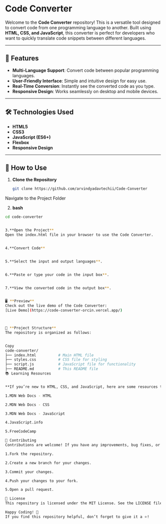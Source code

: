 # Code Converter

Welcome to the **Code Converter** repository! This is a versatile tool designed to convert code from one programming language to another. Built using **HTML, CSS, and JavaScript**, this converter is perfect for developers who want to quickly translate code snippets between different languages.

---

## 🚀 Features

- **Multi-Language Support**: Convert code between popular programming languages.
- **User-Friendly Interface**: Simple and intuitive design for easy use.
- **Real-Time Conversion**: Instantly see the converted code as you type.
- **Responsive Design**: Works seamlessly on desktop and mobile devices.

---

## 🛠️ Technologies Used

- **HTML5**  
- **CSS3**  
- **JavaScript (ES6+)**  
- **Flexbox**  
- **Responsive Design**  

---

## 🎯 How to Use

1. **Clone the Repository**  
   ```bash
   git clone https://github.com/arvindyadavtechii/Code-Converter
Navigate to the Project Folder

2. **bash**
 ```bash
cd code-converter


3.**Open the Project**
Open the index.html file in your browser to use the Code Converter.


4.**Convert Code**


5.**Select the input and output languages**.


6.**Paste or type your code in the input box**.


7.**View the converted code in the output box**.


🖥️ **Preview**
Check out the live demo of the Code Converter:
[Live Demo](https://code-converter-orcin.vercel.app/)



📁 **Project Structure**
The repository is organized as follows:


Copy
code-converter/
├── index.html          # Main HTML file
├── styles.css          # CSS file for styling
├── script.js           # JavaScript file for functionality
├── README.md           # This README file
📚 Learning Resources


**If you’re new to HTML, CSS, and JavaScript, here are some resources to get started:**

1.MDN Web Docs - HTML

2.MDN Web Docs - CSS

3.MDN Web Docs - JavaScript

4.JavaScript.info

5.FreeCodeCamp

🤝 Contributing
Contributions are welcome! If you have any improvements, bug fixes, or new features to add, feel free to open a pull request. Please follow these steps:

1.Fork the repository.

2.Create a new branch for your changes.

3.Commit your changes.

4.Push your changes to your fork.

5.Open a pull request.

📄 License
This repository is licensed under the MIT License. See the LICENSE file for more details.

Happy Coding! 🎉
If you find this repository helpful, don’t forget to give it a ⭐️!

